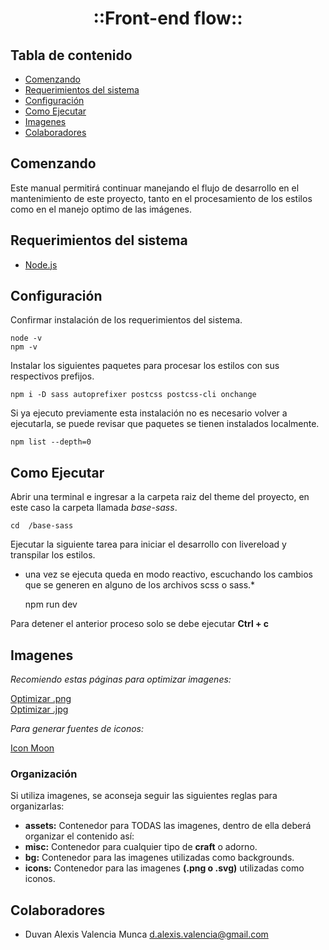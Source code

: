 <p align="center">
  <h1 align="center">::Front-end flow::</h1>
</p>

## Tabla de contenido

- [Comenzando](#comenzando)
- [Requerimientos del sistema](#requerimientos-del-sistema)
- [Configuración](#configuración)
- [Como Ejecutar](#como-ejecutar)
- [Imagenes](#imagenes)
- [Colaboradores](#colaboradores)

## Comenzando

Este manual permitirá continuar manejando el flujo de desarrollo en el mantenimiento de este proyecto, tanto en el procesamiento de los estilos como en el manejo optimo de las imágenes.

## Requerimientos del sistema

- [Node.js](https://nodejs.org/en/)

## Configuración

Confirmar instalación de los requerimientos del sistema.

    node -v
    npm -v

Instalar los siguientes paquetes para procesar los estilos con sus respectivos prefijos.

    npm i -D sass autoprefixer postcss postcss-cli onchange

Si ya ejecuto previamente esta instalación no es necesario volver a ejecutarla, se puede revisar que paquetes se tienen instalados localmente.

    npm list --depth=0

## Como Ejecutar

Abrir una terminal e ingresar a la carpeta raiz del theme del proyecto, en este caso la carpeta llamada *base-sass*.

    cd  /base-sass

Ejecutar la siguiente tarea para iniciar el desarrollo con livereload y transpilar los estilos.
<br/>
- una vez se ejecuta queda en modo reactivo, escuchando los cambios que se generen en alguno de los archivos scss o sass.*

    npm run dev

Para detener el anterior proceso solo se debe ejecutar **Ctrl + c**

## Imagenes

_Recomiendo estas páginas para optimizar imagenes:_

[Optimizar .png](https://compresspng.com/)
<br/>
[Optimizar .jpg](https://compressjpeg.com/es/)

_Para generar fuentes de iconos:_

[Icon Moon](https://icomoon.io/app/#/select)

### Organización

Si utiliza imagenes, se aconseja seguir las siguientes reglas para organizarlas:

- **assets:** Contenedor para TODAS las imagenes, dentro de ella deberá organizar el contenido así:
- **misc:** Contenedor para cualquier tipo de <b>craft</b> o adorno.
- **bg:** Contenedor para las imagenes utilizadas como backgrounds.
- **icons:** Contenedor para las imagenes <b>(.png o .svg)</b> utilizadas como iconos.


## Colaboradores

- Duvan Alexis Valencia Munca <d.alexis.valencia@gmail.com>
